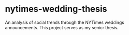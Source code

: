 nytimes-wedding-thesis
======================

An analysis of social trends through the NYTimes weddings announcements. This project serves as my senior thesis.
